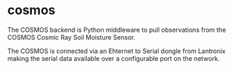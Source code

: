 cosmos
======

The COSMOS backend is Python middleware to pull observations from the COSMOS Cosmic Ray Soil Moisture Sensor.


The COSMOS is connected via an Ehternet to Serial dongle from Lantronix making the serial data available over a configurable port on the network.

